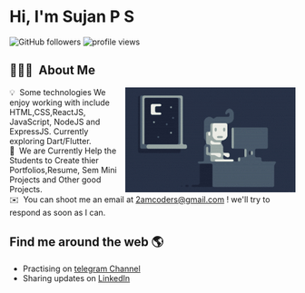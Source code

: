 # Hi, I'm Sujan P S

![GitHub followers](https://img.shields.io/github/followers/2AM-Coder?label=Follow&style=social)
<img alt = "profile views" src="https://komarev.com/ghpvc/?username=2AM-Coder&color=brightgreen">  


## 👨🏻‍💻 &nbsp;About Me

<img alt="Night Coding" src="https://raw.githubusercontent.com/AVS1508/AVS1508/master/assets/Night-Coding.gif" align="right"/>

💡 &nbsp;Some technologies We enjoy working with include HTML,CSS,ReactJS, JavaScript, NodeJS and ExpressJS. Currently exploring Dart/Flutter.\
🌱 &nbsp;We are Currently Help the Students to Create thier Portfolios,Resume, Sem Mini Projects and Other good Projects.\
✉️ &nbsp;You can shoot me an email at 2amcoders@gmail.com ! we'll try to respond as soon as I can.



## Find me around the web 🌎 

- Practising on <a href="https://t.me/+VVuqXwes2zFmZjg1">telegram Channel</a> 
- Sharing updates on <a href="https://www.linkedin.com/company/2am-coders/">LinkedIn</a> 


